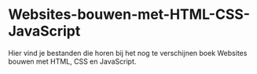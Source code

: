 # Websites-bouwen-met-HTML-CSS-JavaScript
Hier vind je bestanden die horen bij het nog te verschijnen boek Websites bouwen met HTML, CSS en JavaScript.
